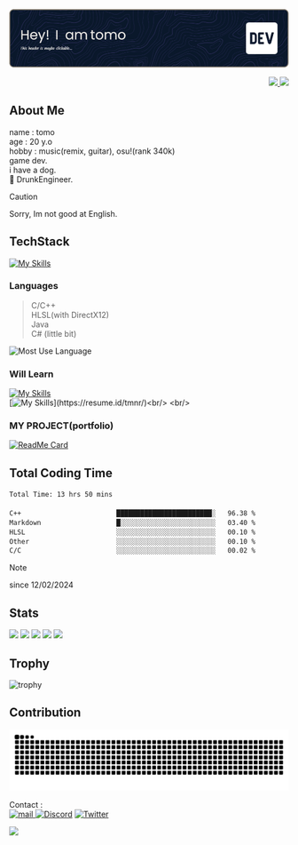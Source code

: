 <a href="https://resume.id/tmnr/" target="_new">
  <img src="./header.png">
</a>

<p align="right">
  <a href="https://github.com/MaekawaTomonori">
    <img height="20" src="https://komarev.com/ghpvc/?username=MaekawaTomonori&color=brightgreen"/>
  </a>
  <a href="https://github.com/MaekawaTomonori">
    <img height="20" src="https://img.shields.io/github/followers/MaekawaTomonori?label=follow&logo=github&style=flat&color=00cf00" />
  </a>
</p>


<!--
**MaekawaTomonori/MaekawaTomonori** is a ✨ _special_ ✨ repository because its `README.md` (this file) appears on your GitHub profile.

Here are some ideas to get you started:

- 🔭 I’m currently working on ...
- 🌱 I’m currently learning ...
- 👯 I’m looking to collaborate on ...
- 🤔 I’m looking for help with ...
- 💬 Ask me about ...
- 📫 How to reach me: ...
- 😄 Pronouns: ...
- ⚡ Fun fact: ...
-->

## About Me
name : tomo <br/>
age : 20 y.o <br/>
hobby : music(remix, guitar), osu!(rank 340k) <br/>
game dev. <br/>
i have a dog. <br/>
:woozy_face: DrunkEngineer.<br/>

> [!CAUTION]
> Sorry, Im not good at English.


## TechStack
[![My Skills](https://skillicons.dev/icons?i=cpp,java,visualstudio,idea,windows,github,notion,bots)](https://resume.id/tmnr/)

### Languages
> C/C++ <br/>
> HLSL(with DirectX12) <br/>
> Java <br/>
> C# (little bit)<br/>

![Most Use Language](https://github-readme-stats.vercel.app/api/top-langs/?username=MaekawaTomonori&theme=vue-dark)

### Will Learn
[![My Skills](https://skillicons.dev/icons?i=raspberrypi,linux,mysql,git,docker,grafana,php,vim)](https://resume.id/tmnr/)<br/>
[![My Skills](https://skillicons.dev/icons?i=clion,cmake,gradle,md,rust,vscode,ubuntu,unity,unreal,)](https://resume.id/tmnr/)<br/> <br/>

### MY PROJECT(portfolio)
[![ReadMe Card](https://github-readme-stats.vercel.app/api/pin/?username=MaekawaTomonori&repo=Engine)](https://github.com/MaekawaTomonori/Engine/)

## Total Coding Time
<!--START_SECTION:waka-->

```txt
Total Time: 13 hrs 50 mins

C++                        ████████████████████████░   96.38 %
Markdown                   █░░░░░░░░░░░░░░░░░░░░░░░░   03.40 %
HLSL                       ░░░░░░░░░░░░░░░░░░░░░░░░░   00.10 %
Other                      ░░░░░░░░░░░░░░░░░░░░░░░░░   00.10 %
C/C                        ░░░░░░░░░░░░░░░░░░░░░░░░░   00.02 %
```

<!--END_SECTION:waka-->
>[!NOTE]
> since 12/02/2024


## Stats
![](http://github-profile-summary-cards.vercel.app/api/cards/profile-details?username=MaekawaTomonori&theme=gruvbox)
![](http://github-profile-summary-cards.vercel.app/api/cards/repos-per-language?username=MaekawaTomonori&theme=gruvbox)
![](http://github-profile-summary-cards.vercel.app/api/cards/most-commit-language?username=MaekawaTomonori&theme=gruvbox)
![](http://github-profile-summary-cards.vercel.app/api/cards/stats?username=MaekawaTomonori&theme=gruvbox)
![](http://github-profile-summary-cards.vercel.app/api/cards/productive-time?username=MaekawaTomonori&theme=gruvbox&utcOffset=9)

## Trophy
![trophy](https://github-profile-trophy.vercel.app/?username=MaekawaTomonori&theme=gruvbox)

## Contribution
![](https://raw.githubusercontent.com/MaekawaTomonori/MaekawaTomonori/output/github-contribution-grid-snake.svg)

Contact : <br/>
<a href=mailto:info@botrpg.com>
  <img alt="mail" height="50" width="45" src="https://cdn.simpleicons.org/gmail/black/white">
</a>
[![Discord](https://skillicons.dev/icons?i=discord)](https://discordapp.com/users/426265852153692161)
[![Twitter](https://skillicons.dev/icons?i=twitter)](https://twitter.com/tomogamesyt)

<p align="left">
  <img src="https://capsule-render.vercel.app/api?type=waving&color=gradient&height=60&section=footer"/>
</p>
